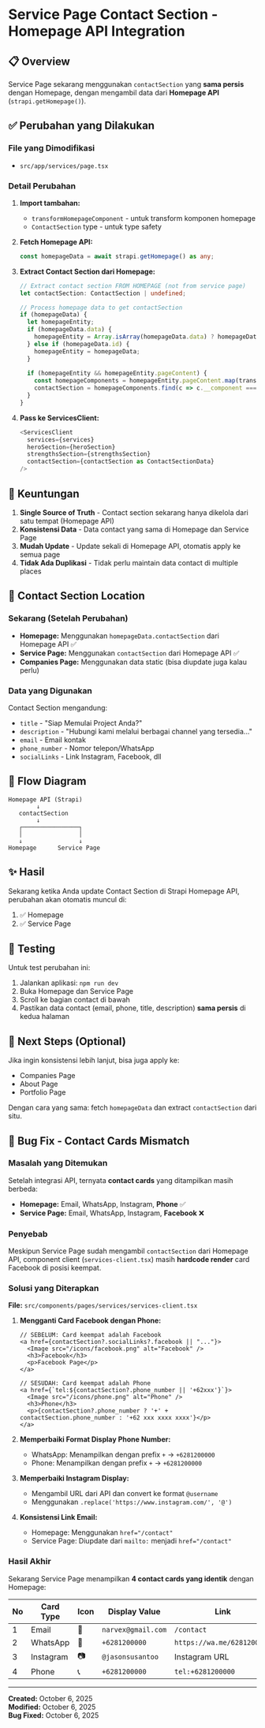 # Service Page Contact Section - Homepage API Integration

## 📋 Overview

Service Page sekarang menggunakan `contactSection` yang **sama persis** dengan Homepage, dengan mengambil data dari **Homepage API** (`strapi.getHomepage()`).

## ✅ Perubahan yang Dilakukan

### File yang Dimodifikasi
- `src/app/services/page.tsx`

### Detail Perubahan

1. **Import tambahan:**
   - `transformHomepageComponent` - untuk transform komponen homepage
   - `ContactSection` type - untuk type safety

2. **Fetch Homepage API:**
   ```typescript
   const homepageData = await strapi.getHomepage() as any;
   ```

3. **Extract Contact Section dari Homepage:**
   ```typescript
   // Extract contact section FROM HOMEPAGE (not from service page)
   let contactSection: ContactSection | undefined;
   
   // Process homepage data to get contactSection
   if (homepageData) {
     let homepageEntity;
     if (homepageData.data) {
       homepageEntity = Array.isArray(homepageData.data) ? homepageData.data[0] : homepageData.data;
     } else if (homepageData.id) {
       homepageEntity = homepageData;
     }
     
     if (homepageEntity && homepageEntity.pageContent) {
       const homepageComponents = homepageEntity.pageContent.map(transformHomepageComponent);
       contactSection = homepageComponents.find(c => c.__component === 'sections.contact') as ContactSection;
     }
   }
   ```

4. **Pass ke ServicesClient:**
   ```typescript
   <ServicesClient 
     services={services}
     heroSection={heroSection}
     strengthsSection={strengthsSection}
     contactSection={contactSection as ContactSectionData}
   />
   ```

## 🎯 Keuntungan

1. **Single Source of Truth** - Contact section sekarang hanya dikelola dari satu tempat (Homepage API)
2. **Konsistensi Data** - Data contact yang sama di Homepage dan Service Page
3. **Mudah Update** - Update sekali di Homepage API, otomatis apply ke semua page
4. **Tidak Ada Duplikasi** - Tidak perlu maintain data contact di multiple places

## 📍 Contact Section Location

### Sekarang (Setelah Perubahan)
- **Homepage:** Menggunakan `homepageData.contactSection` dari Homepage API ✅
- **Service Page:** Menggunakan `contactSection` dari Homepage API ✅
- **Companies Page:** Menggunakan data static (bisa diupdate juga kalau perlu)

### Data yang Digunakan

Contact Section mengandung:
- `title` - "Siap Memulai Project Anda?"
- `description` - "Hubungi kami melalui berbagai channel yang tersedia..."
- `email` - Email kontak
- `phone_number` - Nomor telepon/WhatsApp
- `socialLinks` - Link Instagram, Facebook, dll

## 🔄 Flow Diagram

```
Homepage API (Strapi)
        ↓
   contactSection
        ↓
   ┌────────────────┐
   │                │
   ↓                ↓
Homepage      Service Page
```

## ✨ Hasil

Sekarang ketika Anda update Contact Section di Strapi Homepage API, perubahan akan otomatis muncul di:
1. ✅ Homepage
2. ✅ Service Page

## 📝 Testing

Untuk test perubahan ini:
1. Jalankan aplikasi: `npm run dev`
2. Buka Homepage dan Service Page
3. Scroll ke bagian contact di bawah
4. Pastikan data contact (email, phone, title, description) **sama persis** di kedua halaman

## 🚀 Next Steps (Optional)

Jika ingin konsistensi lebih lanjut, bisa juga apply ke:
- Companies Page
- About Page
- Portfolio Page

Dengan cara yang sama: fetch `homepageData` dan extract `contactSection` dari situ.

## 🐛 Bug Fix - Contact Cards Mismatch

### Masalah yang Ditemukan
Setelah integrasi API, ternyata **contact cards** yang ditampilkan masih berbeda:
- **Homepage:** Email, WhatsApp, Instagram, **Phone** ✅
- **Service Page:** Email, WhatsApp, Instagram, **Facebook** ❌

### Penyebab
Meskipun Service Page sudah mengambil `contactSection` dari Homepage API, component client (`services-client.tsx`) masih **hardcode render** card Facebook di posisi keempat.

### Solusi yang Diterapkan

**File:** `src/components/pages/services/services-client.tsx`

1. **Mengganti Card Facebook dengan Phone:**
   ```tsx
   // SEBELUM: Card keempat adalah Facebook
   <a href={contactSection?.socialLinks?.facebook || "..."}>
     <Image src="/icons/facebook.png" alt="Facebook" />
     <h3>Facebook</h3>
     <p>Facebook Page</p>
   </a>
   
   // SESUDAH: Card keempat adalah Phone
   <a href={`tel:${contactSection?.phone_number || '+62xxx'}`}>
     <Image src="/icons/phone.png" alt="Phone" />
     <h3>Phone</h3>
     <p>{contactSection?.phone_number ? '+' + contactSection.phone_number : '+62 xxx xxxx xxxx'}</p>
   </a>
   ```

2. **Memperbaiki Format Display Phone Number:**
   - WhatsApp: Menampilkan dengan prefix `+` → `+6281200000`
   - Phone: Menampilkan dengan prefix `+` → `+6281200000`

3. **Memperbaiki Instagram Display:**
   - Mengambil URL dari API dan convert ke format `@username`
   - Menggunakan `.replace('https://www.instagram.com/', '@')`

4. **Konsistensi Link Email:**
   - Homepage: Menggunakan `href="/contact"`
   - Service Page: Diupdate dari `mailto:` menjadi `href="/contact"`

### Hasil Akhir

Sekarang Service Page menampilkan **4 contact cards yang identik** dengan Homepage:

| No | Card Type | Icon | Display Value | Link |
|----|-----------|------|---------------|------|
| 1 | Email | 📧 | `narvex@gmail.com` | `/contact` |
| 2 | WhatsApp | 💬 | `+6281200000` | `https://wa.me/6281200000` |
| 3 | Instagram | 📷 | `@jasonsusantoo` | Instagram URL |
| 4 | Phone | 📞 | `+6281200000` | `tel:+6281200000` |

---

**Created:** October 6, 2025  
**Modified:** October 6, 2025  
**Bug Fixed:** October 6, 2025

